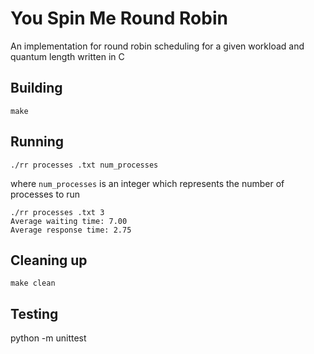 # You Spin Me Round Robin

An implementation for round robin scheduling for a given workload and quantum
length written in C

## Building

```shell
make
```

## Running

```shell
./rr processes .txt num_processes
```
where `num_processes` is an integer which represents the number of processes to run

```shell
./rr processes .txt 3
Average waiting time: 7.00
Average response time: 2.75
```

## Cleaning up

```shell
make clean
```

## Testing
python -m unittest
